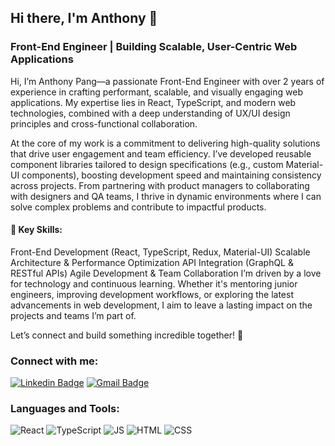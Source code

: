 ## Hi there, I'm Anthony 👋


### Front-End Engineer | Building Scalable, User-Centric Web Applications

Hi, I’m Anthony Pang—a passionate Front-End Engineer with over 2 years of experience in crafting performant, scalable, and visually engaging web applications. My expertise lies in React, TypeScript, and modern web technologies, combined with a deep understanding of UX/UI design principles and cross-functional collaboration.

At the core of my work is a commitment to delivering high-quality solutions that drive user engagement and team efficiency. I’ve developed reusable component libraries tailored to design specifications (e.g., custom Material-UI components), boosting development speed and maintaining consistency across projects. From partnering with product managers to collaborating with designers and QA teams, I thrive in dynamic environments where I can solve complex problems and contribute to impactful products.

#### 🔑 Key Skills:

Front-End Development (React, TypeScript, Redux, Material-UI)
Scalable Architecture & Performance Optimization
API Integration (GraphQL & RESTful APIs)
Agile Development & Team Collaboration
I’m driven by a love for technology and continuous learning. Whether it's mentoring junior engineers, improving development workflows, or exploring the latest advancements in web development, I aim to leave a lasting impact on the projects and teams I’m part of.

Let’s connect and build something incredible together! 🚀


### Connect with me:
[![Linkedin Badge](https://img.shields.io/badge/LinkedIn-0077B5?style=for-the-badge&logo=linkedin&logoColor=white)](https://www.linkedin.com/in/anthony-pang-23902a1ba/)
[![Gmail Badge](https://img.shields.io/badge/Gmail-D14836?style=for-the-badge&logo=gmail&logoColor=white)](mailto:anthonypang99@gmail.com)


### Languages and Tools:
![React](https://img.shields.io/badge/React-20232A?style=for-the-badge&logo=react&logoColor=61DAFB)
![TypeScript](https://img.shields.io/badge/TypeScript-007ACC?style=for-the-badge&logo=typescript&logoColor=white)
![JS](https://img.shields.io/badge/JavaScript-F7DF1E?style=for-the-badge&logo=javascript&logoColor=black)
![HTML](https://img.shields.io/badge/HTML5-E34F26?style=for-the-badge&logo=html5&logoColor=white)
![CSS](https://img.shields.io/badge/CSS3-1572B6?style=for-the-badge&logo=css3&logoColor=white)


